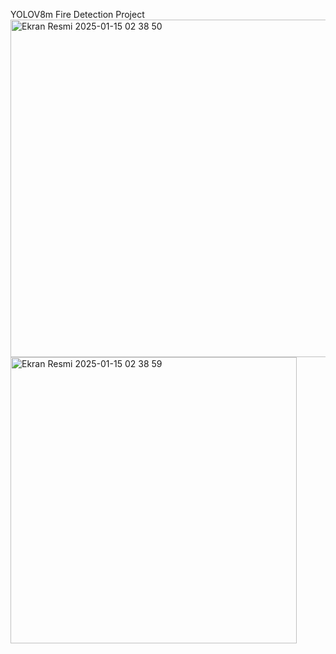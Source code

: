 YOLOV8m Fire Detection Project 
<img width="540" alt="Ekran Resmi 2025-01-15 02 38 50" src="https://github.com/user-attachments/assets/0adea496-75a5-43c4-b2c6-61b757014434" />
<img width="458" alt="Ekran Resmi 2025-01-15 02 38 59" src="https://github.com/user-attachments/assets/f0df4093-5ad9-4720-a6a0-1db2bb53f140" />
